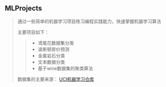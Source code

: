 ## MLProjects
> 通过一些简单的机器学习项目练习编程实践能力，快速掌握机器学习算法
>
> 主要项目如下：
>> * 鸢尾花数据集分类
>> * 波斯顿房价预测
>> * 金属岩石分类
>> * 文本数据分类
>> * 基于wine数据集的聚类算法
>
> 数据集的主要来源： [UCI机器学习仓库](http://archive.ics.uci.edu/ml/datasets)
